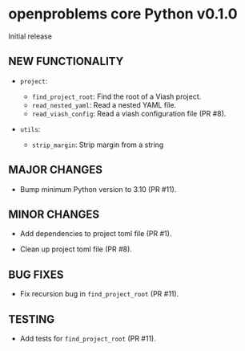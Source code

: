 # openproblems core Python v0.1.0

Initial release

## NEW FUNCTIONALITY

* `project`:
  - `find_project_root`: Find the root of a Viash project.
  - `read_nested_yaml`: Read a nested YAML file.
  - `read_viash_config`: Read a viash configuration file (PR #8).

* `utils`:
  - `strip_margin`: Strip margin from a string

## MAJOR CHANGES

* Bump minimum Python version to 3.10 (PR #11).

## MINOR CHANGES

* Add dependencies to project toml file (PR #1).

* Clean up project toml file (PR #8).

## BUG FIXES

* Fix recursion bug in `find_project_root` (PR #11).

## TESTING

* Add tests for `find_project_root` (PR #11).
